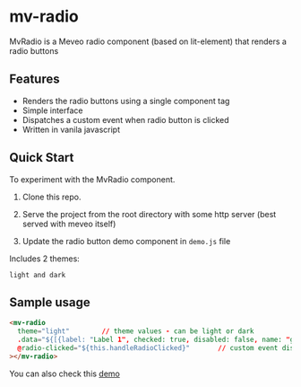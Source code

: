 # mv-radio

MvRadio is a Meveo radio component (based on lit-element) that renders a radio buttons

## Features
- Renders the radio buttons using a single component tag
- Simple interface
- Dispatches a custom event when radio button is clicked
- Written in vanila javascript


## Quick Start

To experiment with the MvRadio component.

1. Clone this repo.

2. Serve the project from the root directory with some http server (best served with meveo itself)

3. Update the radio button demo component in `demo.js` file

Includes 2 themes:
```
light and dark
```

## Sample usage
```html
<mv-radio
  theme="light"        // theme values - can be light or dark
  .data="${[{label: "Label 1", checked: true, disabled: false, name: "groupName", value: "1" }]}"       // Array of objects for the radio buttons
  @radio-clicked="${this.handleRadioClicked}"       // custom event dispatched when the radio button is clicked  
></mv-radio>
```


You can also check this [demo](https://radio.meveo.org/)
